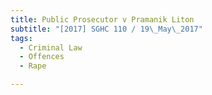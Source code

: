 ```yaml
---
title: Public Prosecutor v Pramanik Liton 
subtitle: "[2017] SGHC 110 / 19\_May\_2017"
tags:
  - Criminal Law
  - Offences
  - Rape

---
```


